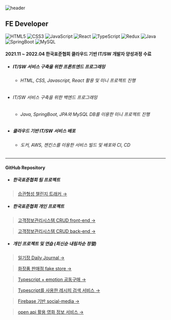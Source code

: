 ![header](https://capsule-render.vercel.app/api?type=waving&color=timeGradient&height=300&section=header&text=Hi%20there!&fontSize=90)

## FE Developer

![HTML5](https://img.shields.io/badge/html5-%23E34F26.svg?style=for-the-badge&logo=html5&logoColor=white)
![CSS3](https://img.shields.io/badge/css3-%231572B6.svg?style=for-the-badge&logo=css3&logoColor=white)
![JavaScript](https://img.shields.io/badge/javascript-%23323330.svg?style=for-the-badge&logo=javascript&logoColor=%23F7DF1E)
![React](https://img.shields.io/badge/react-%2320232a.svg?style=for-the-badge&logo=react&logoColor=%2361DAFB)
![TypeScript](http://img.shields.io/badge/-TypeScript-3178C6?style=for-the-badge&logo=TypeScript&color=40AEF0)
![Redux](http://img.shields.io/badge/-Redux-764ABC?style=for-the-badge&logo=Redux)
![Java](https://img.shields.io/badge/Java-007396.svg?&style=for-the-badge&logo=Java&logoColor=white)
![SpringBoot](https://img.shields.io/badge/SpringBoot-6DB33F.svg?&style=for-the-badge&logo=SpringBoot&logoColor=white)
![MySQL](https://img.shields.io/badge/MySQL-4479A1.svg?&style=for-the-badge&logo=MySQL&logoColor=white)


#### 2021.11 ~ 2022.04 한국표준협회 클라우드 기반 IT/SW 개발자 양성과정 수료
* ##### IT/SW 서비스 구축을 위한 프론트엔드 프로그래밍   
   * ###### HTML, CSS, Javascript, React 활용 및 미니 프로젝트 진행   
* ###### IT/SW 서비스 구축을 위한 백엔드 프로그래밍   
   * ###### Java, SpringBoot, JPA와 MySQL DB를 이용한 미니 프로젝트 진행   
* ##### 클라우드 기반 IT/SW 서비스 배포   
   * ###### 도커, AWS, 젠킨스를 이용한 서비스 빌드 및 배포와 CI, CD   

***

#### GitHub Repository   

  * ##### 한국표준협회 팀 프로젝트   

   > [습관형성 챌린지 트래커 →](https://github.com/rivera00255/lighthouse-project)   

  * ##### 한국표준협회 개인 프로젝트 

   > [고객정보관리시스템 CRUD front-end →](https://github.com/rivera00255/mini-project-frontend)   

   > [고객정보관리시스템 CRUD back-end →](https://github.com/rivera00255/mini-project-backend)   

  * ##### 개인 프로젝트 및 연습 (최신순 내림차순 정렬)   

   > [일기장 Daily Journal →](https://github.com/rivera00255/daily-journal)   
  
   > [화장품 판매점 fake store →](https://github.com/rivera00255/makeup)   
  
   > [Typescript + emotion 공동구매 →](https://github.com/rivera00255/group-buying)   
   
   > [Typescript를 사용한 레시피 검색 서비스 →](https://github.com/rivera00255/the-meal)   
   
   > [Firebase 기반 social-media →](https://github.com/rivera00255/doodle)   

   > [open api 활용 영화 정보 서비스 →](https://github.com/rivera00255/movie-app)   
   

<!--

***
* ##### Shopping mall Project
    * ##### react로 패션 쇼핑몰을 구성하였습니다.
***
* ##### Social Media Project
    * ##### instagram 기능을 모방한 back-end 프로젝트 입니다.
***
### Hi there 👋
**rivera00255/rivera00255** is a ✨ _special_ ✨ repository because its `README.md` (this file) appears on your GitHub profile.

Here are some ideas to get you started:

- 🔭 I’m currently working on ...
- 🌱 I’m currently learning ...
- 👯 I’m looking to collaborate on ...
- 🤔 I’m looking for help with ...
- 💬 Ask me about ...
- 📫 How to reach me: ...
- 😄 Pronouns: ...
- ⚡ Fun fact: ...
-->

